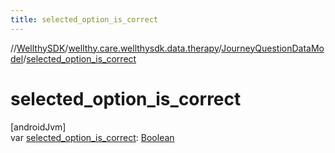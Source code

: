 ```yaml
---
title: selected_option_is_correct
---
```

//[WellthySDK](../../../index.html)/[wellthy.care.wellthysdk.data.therapy](../index.html)/[JourneyQuestionDataModel](index.html)/[selected_option_is_correct](selected_option_is_correct.html)



# selected_option_is_correct



[androidJvm]\
var [selected_option_is_correct](selected_option_is_correct.html): [Boolean](https://kotlinlang.org/api/latest/jvm/stdlib/kotlin/-boolean/index.html)




